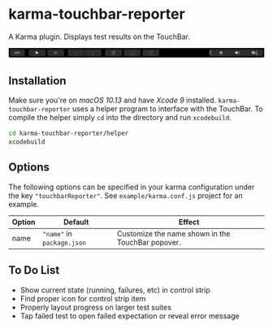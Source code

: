 # karma-touchbar-reporter

A Karma plugin. Displays test results on the TouchBar.

![Preview](preview.gif)

## Installation

Make sure you're on _macOS 10.13_ and have _Xcode 9_ installed. `karma-touchbar-reporter` uses a helper program to interface with the TouchBar. To compile the helper simply `cd` into the directory and run `xcodebuild`.

```bash
cd karma-touchbar-reporter/helper
xcodebuild
```

## Options

The following options can be specified in your karma configuration under the key `"touchbarReporter"`. See `example/karma.conf.js` project for an example.

Option | Default                    | Effect
------ | -------------------------- | -------------------------------------------------
name   | `"name"` in `package.json` | Customize the name shown in the TouchBar popover.

## To Do List
 * Show current state (running, failures, etc) in control strip
 * Find proper icon for control strip item
 * Properly layout progress on larger test suites
 * Tap failed test to open failed expectation or reveal error message
